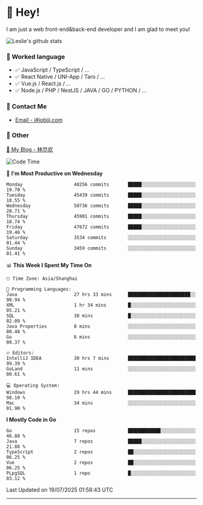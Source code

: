 # 👋 Hey!

I am just a web front-end&back-end developer and I am glad to meet you!

![Leslie's github stats](https://github-readme-stats.vercel.app/api?username=unsafe-ptr&&show_icons=true&&title_color=1abc9c&&icon_color=1abc9c)


### 📝 Worked language

- ✅ JavaScript / TypeScript / ...
- ✅ React Native / UNI-App / Taro / ...
- ✅ Vue.js / React.js / ...
- ✅ Node.js / PHP / NestJS / JAVA / GO / PYTHON / ...

### 📮 Contact Me

- [Email - i#iobiji.com](mailto:i@iobiji.com)


### 🤪 Other

[📌 My Blog - 林尽欢](https://iobiji.com)

<!--START_SECTION:waka-->
![Code Time](http://img.shields.io/badge/Code%20Time-1%2C829%20hrs%2013%20mins-blue)

📅 **I'm Most Productive on Wednesday** 

```text
Monday                   48256 commits       █████░░░░░░░░░░░░░░░░░░░░   19.70 % 
Tuesday                  45439 commits       █████░░░░░░░░░░░░░░░░░░░░   18.55 % 
Wednesday                50736 commits       █████░░░░░░░░░░░░░░░░░░░░   20.71 % 
Thursday                 45901 commits       █████░░░░░░░░░░░░░░░░░░░░   18.74 % 
Friday                   47672 commits       █████░░░░░░░░░░░░░░░░░░░░   19.46 % 
Saturday                 3534 commits        ░░░░░░░░░░░░░░░░░░░░░░░░░   01.44 % 
Sunday                   3459 commits        ░░░░░░░░░░░░░░░░░░░░░░░░░   01.41 % 
```


📊 **This Week I Spent My Time On** 

```text
🕑︎ Time Zone: Asia/Shanghai

💬 Programming Languages: 
Java                     27 hrs 33 mins      ███████████████████████░░   90.94 % 
XML                      1 hr 34 mins        █░░░░░░░░░░░░░░░░░░░░░░░░   05.21 % 
SQL                      38 mins             █░░░░░░░░░░░░░░░░░░░░░░░░   02.09 % 
Java Properties          8 mins              ░░░░░░░░░░░░░░░░░░░░░░░░░   00.48 % 
Go                       6 mins              ░░░░░░░░░░░░░░░░░░░░░░░░░   00.37 % 

🔥 Editors: 
IntelliJ IDEA            30 hrs 7 mins       █████████████████████████   99.39 % 
GoLand                   11 mins             ░░░░░░░░░░░░░░░░░░░░░░░░░   00.61 % 

💻 Operating System: 
Windows                  29 hrs 44 mins      █████████████████████████   98.10 % 
Mac                      34 mins             ░░░░░░░░░░░░░░░░░░░░░░░░░   01.90 % 
```

**I Mostly Code in Go** 

```text
Go                       15 repos            ████████████░░░░░░░░░░░░░   46.88 % 
Java                     7 repos             █████░░░░░░░░░░░░░░░░░░░░   21.88 % 
TypeScript               2 repos             ██░░░░░░░░░░░░░░░░░░░░░░░   06.25 % 
Vue                      2 repos             ██░░░░░░░░░░░░░░░░░░░░░░░   06.25 % 
PLpgSQL                  1 repo              █░░░░░░░░░░░░░░░░░░░░░░░░   03.12 % 
```




 Last Updated on 19/07/2025 01:58:43 UTC
<!--END_SECTION:waka-->
---
